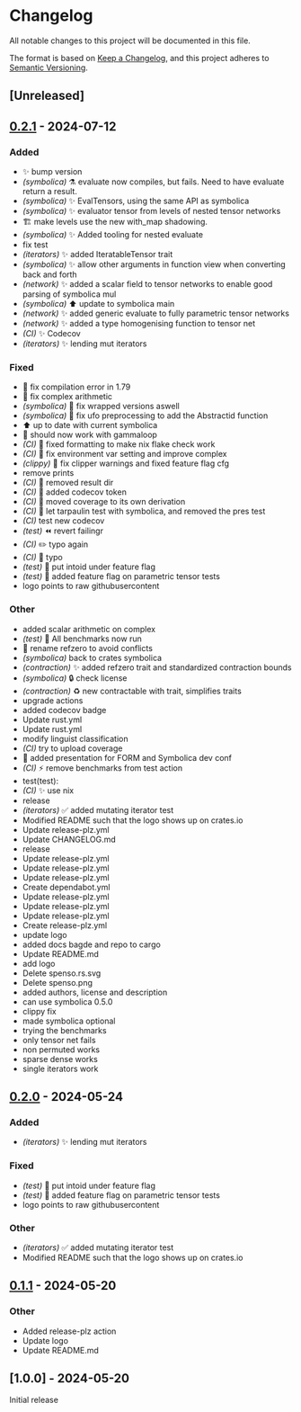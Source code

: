 # Changelog
All notable changes to this project will be documented in this file.

The format is based on [Keep a Changelog](https://keepachangelog.com/en/1.0.0/),
and this project adheres to [Semantic Versioning](https://semver.org/spec/v2.0.0.html).

## [Unreleased]

## [0.2.1](https://github.com/alphal00p/spenso/compare/v0.2.0...v0.2.1) - 2024-07-12

### Added
- :sparkles: bump version
- *(symbolica)* :alembic: evaluate now compiles, but fails. Need to have evaluate return a result.
- *(symbolica)* :sparkles: EvalTensors, using the same API as symbolica
- *(symbolica)* :sparkles: evaluator tensor from levels of nested tensor networks
- :building_construction: make levels use the new with_map shadowing.
- *(symbolica)* :sparkles: Added tooling for nested evaluate
- fix test
- *(iterators)* :sparkles: added IteratableTensor trait
- *(symbolica)* :sparkles: allow other arguments in function view when converting back and forth
- *(network)* :sparkles: added a scalar field to tensor networks to enable good parsing of symbolica mul
- *(symbolica)* :arrow_up: update to symbolica main
- *(network)* :sparkles: added generic evaluate to fully parametric tensor networks
- *(network)* :sparkles: added a type homogenising function to tensor net
- *(CI)* :sparkles: Codecov
- *(iterators)* :sparkles: lending mut iterators

### Fixed
- :bug: fix compilation error in 1.79
- :bug: fix complex arithmetic
- *(symbolica)* :bug: fix wrapped versions aswell
- *(symbolica)* :bug: fix ufo preprocessing to add the Abstractid function
- :arrow_up: up to date with current symbolica
- :bug: should now work with gammaloop
- *(CI)* :bug: fixed formatting to make nix flake check work
- *(CI)* :bug: fix environment var setting and improve complex
- *(clippy)* :rotating_light: fix clipper warnings and fixed feature flag cfg
- remove prints
- *(CI)* :bug: removed result dir
- *(CI)* :bug: added codecov token
- *(CI)* :bug: moved coverage to its own derivation
- *(CI)* :bug: let tarpaulin test with symbolica, and removed the pres test
- *(CI)* test new codecov
- *(test)* :rewind: revert failingr
- *(CI)* :pencil2: typo again
- *(CI)* :bug: typo
- *(test)* :bug: put intoid under feature flag
- *(test)* :bug: added feature flag on parametric tensor tests
- logo points to raw githubusercontent

### Other
- added scalar arithmetic on complex
- *(test)* :bug: All benchmarks now run
- :truck: rename refzero to avoid conflicts
- *(symbolica)* back to crates symbolica
- *(contraction)* :sparkles: added refzero trait and standardized contraction bounds
- *(symbolica)* :lock: check license
- *(contraction)* :recycle: new contractable with trait, simplifies traits
- upgrade actions
- added codecov badge
- Update rust.yml
- Update rust.yml
- modify linguist classification
- *(CI)* try to upload coverage
- :memo: added presentation for FORM and Symbolica dev conf
- *(CI)* :zap: remove benchmarks from test action
- test(test):
- *(CI)* :sparkles: use nix
- release
- *(iterators)* :white_check_mark: added mutating iterator test
- Modified README such that the logo shows up on crates.io
- Update release-plz.yml
- Update CHANGELOG.md
- release
- Update release-plz.yml
- Update release-plz.yml
- Update release-plz.yml
- Create dependabot.yml
- Update release-plz.yml
- Update release-plz.yml
- Update release-plz.yml
- Create release-plz.yml
- update logo
- added docs bagde and repo to cargo
- Update README.md
- add logo
- Delete spenso.rs.svg
- Delete spenso.png
- added authors, license and description
- can use symbolica 0.5.0
- clippy fix
- made symbolica optional
- trying the benchmarks
- only tensor net fails
- non permuted works
- sparse dense works
- single iterators work

## [0.2.0](https://github.com/alphal00p/spenso/compare/v0.1.1...v0.2.0) - 2024-05-24

### Added
- *(iterators)* :sparkles: lending mut iterators

### Fixed
- *(test)* :bug: put intoid under feature flag
- *(test)* :bug: added feature flag on parametric tensor tests
- logo points to raw githubusercontent

### Other
- *(iterators)* :white_check_mark: added mutating iterator test
- Modified README such that the logo shows up on crates.io

## [0.1.1](https://github.com/alphal00p/spenso/compare/v0.1.0...v0.1.1) - 2024-05-20

### Other
- Added release-plz action
- Update logo
- Update README.md


## [1.0.0] - 2024-05-20

Initial release
